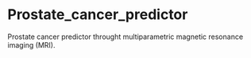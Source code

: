 # Prostate_cancer_predictor
Prostate cancer predictor throught multiparametric magnetic resonance imaging (MRI).

